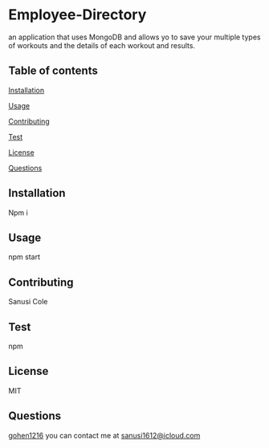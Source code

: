 # Employee-Directory

  an application that uses MongoDB and allows yo to save your multiple types of workouts and the details of each workout and results. 
  
  ## Table of contents
  [Installation](#installation)
 
  [Usage](#usage)

  [Contributing](#contributing)

  [Test](#test)

  [License](#license)

  [Questions](#questions)

  ## Installation
  
  Npm i
  
 
  ## Usage
  
  npm start
  
  ## Contributing

  Sanusi Cole
  
  ## Test
  
  npm

  ## License
  MIT

  ## Questions
  [gohen1216](https://github.com/gohen1216)
  you can contact me at [sanusi1612@icloud.com](mailto:sanusi1612@icloud.com)

  
  
